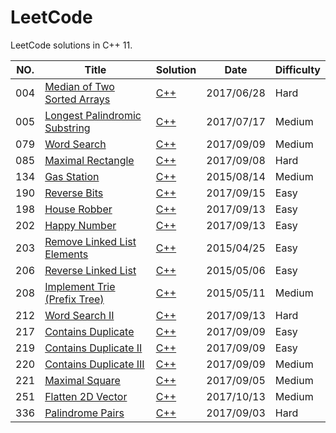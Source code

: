 LeetCode
========

LeetCode solutions in C++ 11.

|NO.|Title|Solution|Date|Difficulty|  
|---|-----|--------|----|----------|
|004|[Median of Two Sorted Arrays][004]|[C++](./004/Solution.h)|2017/06/28|Hard|
|005|[Longest Palindromic Substring][005]|[C++](./005/Solution.h)|2017/07/17|Medium|
|079|[Word Search][079]|[C++](./079/Solution.h)|2017/09/09|Medium|
|085|[Maximal Rectangle][085]|[C++](./085/Solution.h)|2017/09/08|Hard|
|134|[Gas Station][134]|[C++](./134/Solution.h)|2015/08/14|Medium|
|190|[Reverse Bits][190]|[C++](./190/Solution.h)|2017/09/15|Easy|
|198|[House Robber][198]|[C++](./198/Solution.h)|2017/09/13|Easy|
|202|[Happy Number][202]|[C++](./202/Solution.h)|2017/09/13|Easy|
|203|[Remove Linked List Elements][203]|[C++](./203/Solution.h)|2015/04/25|Easy|
|206|[Reverse Linked List][206]|[C++](./Solution.h)|2015/05/06|Easy|
|208|[Implement Trie (Prefix Tree)][208]|[C++](./208/Solution.h)|2015/05/11|Medium|
|212|[Word Search II][212]|[C++](./212/Solution.h)|2017/09/13|Hard|
|217|[Contains Duplicate][217]|[C++](./217/Solution.h)|2017/09/09|Easy|
|219|[Contains Duplicate II][219]|[C++](./219/Solution.h)|2017/09/09|Easy|
|220|[Contains Duplicate III][220]|[C++](./220/Solution.h)|2017/09/09|Medium|
|221|[Maximal Square][221]|[C++](./221/Solution.h)|2017/09/05|Medium|
|251|[Flatten 2D Vector][251]|[C++](./251/Solution.h)|2017/10/13|Medium|
|336|[Palindrome Pairs][336]|[C++](./336/Solution.h)|2017/09/03|Hard|


[004]:https://leetcode.com/problems/median-of-two-sorted-arrays
[005]:https://leetcode.com/problems/longest-palindromic-substring/
[079]:https://leetcode.com/problems/word-search/
[085]:https://leetcode.com/problems/maximal-rectangle/
[134]:https://leetcode.com/problems/gas-station/
[190]:https://leetcode.com/problems/reverse-bits/
[198]:https://leetcode.com/problems/house-robber/
[202]:https://leetcode.com/problems/happy-number/
[203]:https://leetcode.com/problems/remove-linked-list-elements/
[206]:https://leetcode.com/problems/reverse-linked-list/
[208]:https://leetcode.com/problems/implement-trie-prefix-tree/
[212]:https://leetcode.com/problems/word-search-ii/
[217]:https://leetcode.com/problems/contains-duplicate/
[219]:https://leetcode.com/problems/contains-duplicate-ii/
[220]:https://leetcode.com/problems/contains-duplicate-iii/
[221]:https://leetcode.com/problems/maximal-square/
[251]:https://leetcode.com/problems/flatten-2d-vector/
[336]:https://leetcode.com/problems/palindrome-pairs/
